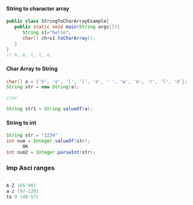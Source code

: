 #### String to character array
```java
public class StringToCharArrayExample{  
   public static void main(String args[]){  
      String s1="hello";  
      char[] ch=s1.toCharArray();  
   }  
}  
// h, e, l, l, o, 
```

#### Char Array to String 

```java
char[] a = {'h', 'e', 'l', 'l', 'o', ' ', 'w', 'o', 'r', 'l', 'd'};
String str = new String(a);

//or

String str1 = String.valueOf(a);
```
#### String to int 
```java
String str = "1234"
int num = Integer.valueOf(str);
      OR 
int num2 = Integer.parseInt(str);

```
### Imp Asci ranges 
```java

A-Z (65-90) 
a-z (97-128)
to 9 (49-57)

```
